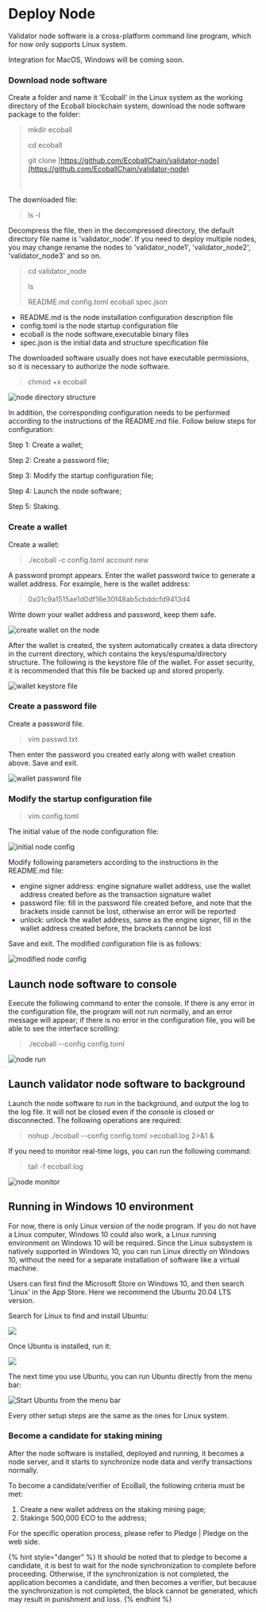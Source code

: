 # Deploy Node

Validator node software is a cross-platform command line program, which for now only supports Linux system.&#x20;

Integration for MacOS, Windows will be coming soon.

### Download node software <a href="#download-node-software" id="download-node-software"></a>

Create a folder and name it 'Ecoball' in the Linux system as the working directory of the Ecoball blockchain system, download the node software package to the folder:

> mkdir ecoball
>
> cd ecoball
>
> git clone [https://github.com/EcoballChain/validator-node](https://github.com/EcoballChain/validator-node)
>
> ​

The downloaded file:

> ls -l

Decompress the file, then in the decompressed directory, the default directory file name is 'validator\_node'. If you need to deploy multiple nodes, you may change rename the nodes to 'validator\_node1', 'validator\_node2', 'validator\_node3' and so on.

> cd validator\_node
>
> ls
>
> README.md config.toml ecoball spec.json

* README.md is the node installation configuration description file
* config.toml is the node startup configuration file
* ecoball is the node software,executable binary files
* spec.json is the initial data and structure specification file

The downloaded software usually does not have executable permissions, so it is necessary to authorize the node software.

> chmod +x ecoball

![node directory structure](../.gitbook/assets/node-install-ecoball-en.png)

In addition, the corresponding configuration needs to be performed according to the instructions of the README.md file. Follow below steps for configuration:

Step 1: Create a wallet;

Step 2: Create a password file;

Step 3: Modify the startup configuration file;

Step 4: Launch the node software;

Step 5: Staking.

### Create a wallet <a href="#create-a-wallet" id="create-a-wallet"></a>

Create a wallet:

> ./ecoball -c config.toml account new

A password prompt appears. Enter the wallet password twice to generate a wallet address. For example, here is the wallet address:

> 0x01c9a1515ae1d0df16e30f48ab5cbddcfd9413d4

Write down your wallet address and password, keep them safe.

![create wallet on the node](../.gitbook/assets/node-create-wallet-en.png)

After the wallet is created, the system automatically creates a data directory in the current directory, which contains the keys/espuma/directory structure. The following is the keystore file of the wallet. For asset security, it is recommended that this file be backed up and stored properly.

![wallet keystore file](../.gitbook/assets/node-wallet-keystore-en.png)

### Create a password file <a href="#create-a-password-file" id="create-a-password-file"></a>

Create a password file.

> vim passwd.txt

Then enter the password you created early along with wallet creation above. Save and exit.

![wallet password file](../.gitbook/assets/node-wallet-passwd-en.png)

### Modify the startup configuration file <a href="#modify-the-startup-configuration-file" id="modify-the-startup-configuration-file"></a>

> vim config.toml

The initial value of the node configuration file:

![initial node config](../.gitbook/assets/node-config-init.png)

Modify following parameters according to the instructions in the README.md file:

* engine signer address: engine signature wallet address, use the wallet address created before as the transaction signature wallet
* password file: fill in the password file created before, and note that the brackets inside cannot be lost, otherwise an error will be reported
* unlock: unlock the wallet address, same as the engine signer, fill in the wallet address created before, the brackets cannot be lost

Save and exit. The modified configuration file is as follows:

![modified node config](../.gitbook/assets/node-config-modify.png)

## Launch node software to console <a href="#launch-node-software-to-console" id="launch-node-software-to-console"></a>

Execute the following command to enter the console. If there is any error in the configuration file, the program will not run normally, and an error message will appear; if there is no error in the configuration file, you will be able to see the interface scrolling:

> ./ecoball --config config.toml

![node run](../.gitbook/assets/node-run-validator.png)

## Launch validator node software to background <a href="#launch-validator-node-software-to-background" id="launch-validator-node-software-to-background"></a>

Launch the node software to run in the background, and output the log to the log file. It will not be closed even if the console is closed or disconnected. The following operations are required:

> nohup ./ecoball --config config.toml >ecoball.log 2>&1 &

If you need to monitor real-time logs, you can run the following command:

> tail -f ecoball.log

![node monitor](../.gitbook/assets/node-run-log.png)

## Running in Windows 10 environment <a href="#running-in-windows-10-environment" id="running-in-windows-10-environment"></a>

For now, there is only Linux version of the node program. If you do not have a Linux computer, Windows 10 could also work, a Linux running environment on Windows 10 will be required. Since the Linux subsystem is natively supported in Windows 10, you can run Linux directly on Windows 10, without the need for a separate installation of software like a virtual machine.

Users can first find the Microsoft Store on Windows 10, and then search 'Linux' in the App Store. Here we recommend the Ubuntu 20.04 LTS version.

Search for Linux to find and install Ubuntu:

![](../.gitbook/assets/a.PNG)

Once Ubuntu is installed, run it:

![](../.gitbook/assets/bb.PNG)

The next time you use Ubuntu, you can run Ubuntu directly from the menu bar:

![Start Ubuntu from the menu bar](../.gitbook/assets/node-run-ubuntu.png)

Every other setup steps are the same as the ones for Linux system.

### Become a candidate for staking mining <a href="#become-a-validation-node" id="become-a-validation-node"></a>

After the node software is installed, deployed and running, it becomes a node server, and it starts to synchronize node data and verify transactions normally.

To become a candidate/verifier of EcoBall, the following criteria must be met:

1. Create a new wallet address on the staking mining page;
2. Staking≥ 500,000 ECO to the address;

For the specific operation process, please refer to Pledge | Pledge on the web side.

{% hint style="danger" %}
It should be noted that to pledge to become a candidate, it is best to wait for the node synchronization to complete before proceeding. Otherwise, if the synchronization is not completed, the application becomes a candidate, and then becomes a verifier, but because the synchronization is not completed, the block cannot be generated, which may result in punishment and loss.
{% endhint %}



## &#x20;<a href="#node-hardware-configuration" id="node-hardware-configuration"></a>
